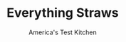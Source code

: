 ---
layout: ../../layouts/MarkdownPostLayout.astro
title: Everything Straws
author: America's Test Kitchen
pubDate: 2023-03-15
description: "Fancy gourmet shops sell cheese straws for top dollar. But you can make something even better at a fraction of the cost-and in just 20 minutes."
image_url: https://res.cloudinary.com/hksqkdlah/image/upload/ar_1:1,c_fill,dpr_2.0,f_auto,fl_lossy.progressive.strip_profile,g_faces:auto,q_auto:low,w_344/4153_sfs-cheesestrawsa-cc
tags: ["Appetizers","Breads","Snacks"]
calories: 704
protein: 
carbohydrates: 4
fats: 
fiber: 
ingredients: ["1 sheet, frozen puff pastry (1/2 box), thawed on counter for 10 minutes","1 teaspoon, sesame seeds","1/2 teaspoon, poppy seeds","1/2 teaspoon, dehydrated minced garlic","1/2 teaspoon, kosher salt","1/4 teaspoon, caraway seeds","1/4 teaspoon, ground black pepper"]
serves: 14
time: ""
instructions: ["Adjust two oven racks to upper-middle and lower-middle positions and heat oven to 425 degrees. Line 2 baking sheets with parchment paper and set aside. Place puff pastry on sheet of parchment and sprinkle with 1/2 of each spice. Place another sheet of parchment over the spices and, using rolling pin, press them into dough by gently rolling pin back and forth. Without removing parchment, carefully flip dough over, spice-side down. Remove top layer of parchment and sprinkle pastry with remaining spices. Cover pastry with parchment and continue to roll out, if necessary, to form 10 1/2-inch square.","Remove top sheet of parchment and, using sharp knife or pizza cutter, cut dough into fourteen 3/4-inch-wide strips. Holding each end, gently twist strips of dough in opposite direction and transfer to parchment-lined baking sheets, spacing strips about 1 inch apart.","Bake immediately, until fully puffed and golden brown, about 10 minutes, reversing positions of baking sheets from top to bottom halfway through baking time. Cool on wire rack for 5 minutes before serving."]
nutrition: ["8 mg Potassium","7 mg Phosphorus","5 mg Calcium","2 mg Magnesium","21 mg Sodium","3 g Fat","1 g Monounsaturated","5 µg Folic acid","1 µg Folate (food)","1 µg Vitamin K","4 g Carbs","11 µg Folate equivalent (total)","50 kcal Energy","704 calories"]
notes: "Pepperidge Farm Puff Pastry, sold in the supermarket freezer case, works well with this recipe. Thaw the puff pastry on the counter as you preheat the oven and measure out the other ingredients. This recipe requires parchment paper, available next to the plastic wrap in the market. Completely cooled straws can be stored in an air-tight container at room temperature for up to 3 days--but they wont last that long."
---